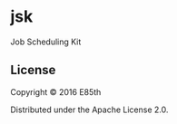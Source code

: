 # jsk

Job Scheduling Kit


## License

Copyright © 2016 E85th

Distributed under the Apache License 2.0.
